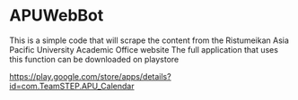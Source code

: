 # APUWebBot
This is a simple code that will scrape the content from the Ristumeikan Asia Pacific University Academic Office website
The full application that uses this function can be downloaded on playstore

https://play.google.com/store/apps/details?id=com.TeamSTEP.APU_Calendar
